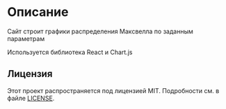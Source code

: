 # Описание

Сайт строит графики распределения Максвелла по заданным параметрам

Используется библиотека React и Chart.js

## Лицензия

Этот проект распространяется под лицензией MIT. Подробности см. в файле [LICENSE](LICENSE).